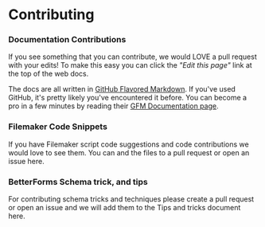# Contributing

### Documentation Contributions
If you see something that you can contribute, we would LOVE a pull request with your edits! To make this easy you can click the _"Edit this page"_ link at the top of the web docs.

The docs are all written in [GitHub Flavored Markdown](https://help.github.com/articles/github-flavored-markdown/).  If you've used GitHub, it's pretty likely you've encountered it before.  You can become a pro in a few minutes by reading their [GFM Documentation page](https://help.github.com/articles/github-flavored-markdown/).

### Filemaker Code Snippets 
If you have Filemaker script code suggestions and code contributions we would love to see them. You can and the files to a pull request or open an issue here. 

### BetterForms Schema trick, and tips
For contributing schema tricks and techniques please create a pull request or open an issue and we will add them to the Tips and tricks document here.

